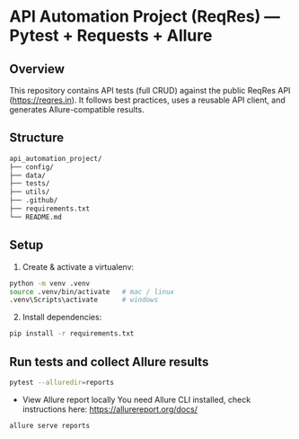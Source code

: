 # API Automation Project (ReqRes) — Pytest + Requests + Allure

## Overview
This repository contains API tests (full CRUD) against the public ReqRes API (https://reqres.in). It follows best practices, uses a reusable API client, and generates Allure-compatible results.

## Structure
```bash
api_automation_project/
├── config/
├── data/
├── tests/
├── utils/
├── .github/
├── requirements.txt
└── README.md
```


## Setup
1. Create & activate a virtualenv:
```bash
python -m venv .venv
source .venv/bin/activate   # mac / linux
.venv\Scripts\activate      # windows
```
2. Install dependencies:
```bash
pip install -r requirements.txt
```
## Run tests and collect Allure results
```bash
pytest --alluredir=reports
```
- View Allure report locally
You need Allure CLI installed, check instructions here: https://allurereport.org/docs/

```bash
allure serve reports

```
